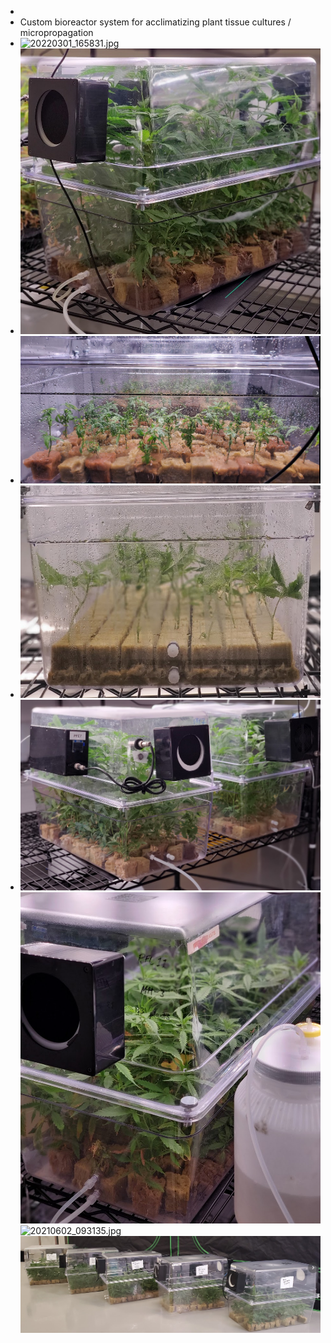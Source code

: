 -
- Custom bioreactor system for acclimatizing plant tissue cultures / micropropagation
- ![20220301_165831.jpg](../assets/20220301_165831_1688424417458_0.jpg)
- ![image.png](../assets/image_1688402619785_0.png)
- ![image.png](../assets/image_1688402822715_0.png)
- ![image.png](../assets/image_1688424512297_0.png)
- ![image.png](../assets/image_1688402896671_0.png)
  ![image.png](../assets/image_1688424351757_0.png)
  ![20210602_093135.jpg](../assets/20210602_093135_1688425663509_0.jpg)
  ![image.png](../assets/image_1688425567525_0.png)